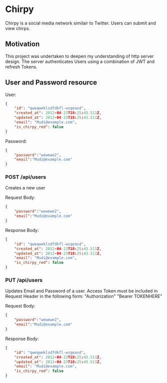 # Chirpy

Chirpy is a social media network similair to Twitter. Users can submit and view chirps. 

## Motivation

This project was undertaken to deepen my understanding of http server design. The server authenticates Users using a combination of JWT and refresh Tokens.

## User and Password resource

User:

```json
{
    "id": "qweqweklsdfdkfl-wsqeasd",
    "created_at": 2012-04-23T18:25:43.511Z,
    "updated_at": 2012-04-23T18:25:43.511Z,
    "email": "Mudi@example.com",
    "is_chirpy_red": false
}
```

Password:

```json
{
    "password":"wewewe2",
    "email":"Mudi@example.com"
}
```
### POST /api/users

Creates a new user

Request Body:
```json
{
    "password":"wewewe2",
    "email":"Mudi@example.com"
}
```

Response Body:
```json
{
    "id": "qweqweklsdfdkfl-wsqeasd",
    "created_at": 2012-04-23T18:25:43.511Z,
    "updated_at": 2012-04-23T18:25:43.511Z,
    "email": "Mudi@example.com",
    "is_chirpy_red": false
}
```
### PUT /api/users

Updates Email and Password of a user. Access Token must be included in Request Header in the following form:
"Authorization" "Bearer TOKENHERE"

Request Body:
```json
{
    "password":"wewewe2",
    "email":"Mudi@example.com"
}
```

Response Body:
```json
{
    "id": "qweqweklsdfdkfl-wsqeasd",
    "created_at": 2012-04-23T18:25:43.511Z,
    "updated_at": 2012-04-23T18:25:43.511Z,
    "email": "Mudi@example.com",
    "is_chirpy_red": false
}
```
### 